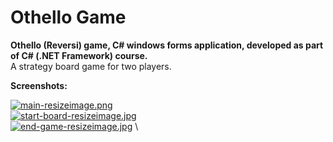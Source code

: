 # Othello Game

**Othello (Reversi) game, C# windows forms application, developed as part of C# (.NET Framework) course.** <br>
A strategy board game for two players.


**Screenshots:**

[![main-resizeimage.png](https://i.postimg.cc/L8Z7Ft1C/main-resizeimage.png)](https://postimg.cc/Xr4xwyxd) \
[![start-board-resizeimage.jpg](https://i.postimg.cc/MG2L6n0W/start-board-resizeimage.jpg)](https://postimg.cc/Hrzz3sPK) \
[![end-game-resizeimage.jpg](https://i.postimg.cc/SNP5PTJY/end-game-resizeimage.jpg)](https://postimg.cc/MvydMY0z) \
